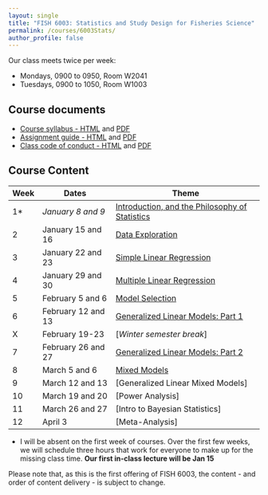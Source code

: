 ```yaml
---
layout: single
title: "FISH 6003: Statistics and Study Design for Fisheries Science"
permalink: /courses/6003Stats/
author_profile: false
---
```


Our class meets twice per week:

* Mondays, 0900 to 0950, Room W2041
* Tuesdays, 0900 to 1050, Room W1003

## Course documents 

- [Course syllabus - HTML](/courses/6003Stats/6003Syllabus/) and [PDF](/assets/images/FISH_6003_Syllabus.pdf)
- [Assignment guide - HTML](/courses/6003Stats/6003Assignmentguide/) and [PDF](/assets/images/FISH_6003_Assignment_guide.pdf)
- [Class code of conduct - HTML](/courses/coursesCodeofConduct/) and [PDF](/assets/images/FISHCodeofConduct.pdf)

## Course Content

| **Week**  | **Dates**  | **Theme**  | 
|-----------|------------|-------------|
| 1*       |  *January  8 and 9*   | [Introduction, and the Philosophy of Statistics](/courses/6003Stats/6003Week1/)|
|2| January 15 and 16 | [Data Exploration](/courses/6003Stats/6003Week2/) |
|3| January 22 and 23  | [Simple Linear Regression](/courses/6003Stats/6003Week3/)  |
|4| January 29 and 30 | [Multiple Linear Regression](/courses/6003Stats/6003Week4/) | 
|5| February 5 and 6 | [Model Selection](/courses/6003Stats/6003Week5/) |
|6| February 12 and 13 | [Generalized Linear Models: Part 1](/courses/6003Stats/6003Week6/)|
|X| February 19-23 | [*Winter semester break*] |
|7| February 26 and 27 | [Generalized Linear Models: Part 2](/courses/6003Stats/6003Week7/) |
|8| March 5 and 6 | [Mixed Models](/courses/6003Stats/6003Week8/) |
|9| March 12 and 13 | [Generalized Linear Mixed Models] |
|10| March 19 and 20 | [Power Analysis] |
|11| March 26 and 27 | [Intro to Bayesian Statistics] |
|12| April 3 | [Meta-Analysis] |

* I will be absent on the first week of courses. Over the first few weeks, we will schedule three hours that work for everyone to make up for the missing class time. **Our first in-class lecture will be Jan 15**

Please note that, as this is the first offering of FISH 6003, the content - and order of content delivery - is subject to change. 